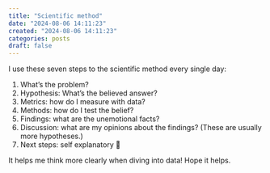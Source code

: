 ```yaml
---
title: "Scientific method"
date: "2024-08-06 14:11:23"  
created: "2024-08-06 14:11:23"
categories: posts  
draft: false
---
```

I use these seven steps to the scientific method every single day:

1. What’s the problem?
2. Hypothesis: What’s the believed answer? 
3. Metrics: how do I measure with data?
4. Methods: how do I test the belief?
5. Findings: what are the unemotional facts?
6. Discussion: what are my opinions about the findings? (These are usually more hypotheses.)
7. Next steps: self explanatory 🤣

It helps me think more clearly when diving into data! Hope it helps.
